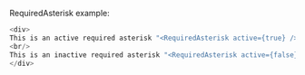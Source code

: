 RequiredAsterisk example:

```js
<div>
This is an active required asterisk "<RequiredAsterisk active={true} />" 
<br/>
This is an inactive required asterisk "<RequiredAsterisk active={false} />"
</div>

```